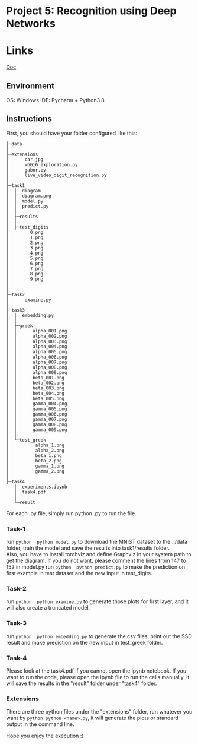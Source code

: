 # Project 5: Recognition using Deep Networks

# Links
[Doc](https://wiki.khoury.northeastern.edu/x/0OB5Bg)

## Environment
OS: Windows
IDE: Pycharm + Python3.8

## Instructions
First, you should have your folder configured like this:
```shell
├─data                               
│
├─extensions
│      car.jpg
│      VGG16_exploration.py
│      gabor.py
│      live_video_digit_recognition.py
│
├─task1
│  │  diagram
│  │  diagram.png
│  │  model.py
│  │  predict.py
│  │
│  ├─results
│  │
│  ├─test_digits
│        0.png
│        1.png
│        2.png
│        3.png
│        4.png
│        5.png
│        6.png
│        7.png
│        8.png
│        9.png
│  
│
├─task2
│      examine.py
│
├─task3
│  │  embedding.py
│  │
│  ├─greek
│  │      alpha_001.png
│  │      alpha_002.png
│  │      alpha_003.png
│  │      alpha_004.png
│  │      alpha_005.png
│  │      alpha_006.png
│  │      alpha_007.png
│  │      alpha_008.png
│  │      alpha_009.png
│  │      beta_001.png
│  │      beta_002.png
│  │      beta_003.png
│  │      beta_004.png
│  │      beta_005.png
│  │      gamma_004.png
│  │      gamma_005.png
│  │      gamma_006.png
│  │      gamma_007.png
│  │      gamma_008.png
│  │      gamma_009.png
│  │
│  └─test_greek
│          alpha_1.png
│          alpha_2.png
│          beta_1.png
│          beta_2.png
│          gamma_1.png
│          gamma_2.png
│
├─task4
   │  experiments.ipynb
   │  task4.pdf
   │
   └─result
```

For each .py file, simply run python <name>.py to run the file.

### Task-1
run ```python  python model.py``` to download the MNIST dataset to the ../data folder, train the model and save the 
results into task1/results folder.  
Also, you have to install torchviz and define Graphviz in your system path to get the diagram. If you do not want, 
please comment the lines from 147 to 152 in model.py
run ```python  python predict.py``` to make the prediction on first example in test dataset and the new input in test_digits.

### Task-2
run ```python  python examine.py``` to generate those plots for first layer, and it will also create a truncated model.

### Task-3
run ```python  python embedding.py``` to generate the csv files, print out the SSD result and make prediction on the new
input in test_greek folder.

### Task-4
Please look at the task4.pdf if you cannot open the ipynb notebook. If you want to run the code, please open the ipynb
file to run the cells manually. It will save the results in the "result" folder under "task4" folder.

### Extensions
There are three python files under the "extensions" folder, run whatever you want by ```python python <name>.py```, it
will generate the plots or standard output in the command line.  

Hope you enjoy the execution :)